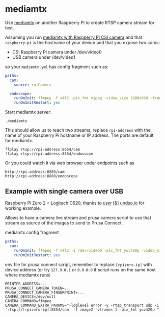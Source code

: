 # mediamtx

Use [mediamtx](https://github.com/bluenviron/mediamtx) on another Raspberry Pi
to create RTSP camera stream for test.

Assuming you run [mediamtx with Raspberry Pi CSI camera](https://github.com/bluenviron/mediamtx#raspberry-pi-cameras)
and that `raspberry-pi` is the hostname of your device and that you expose two cams:

- CSI Raspberry Pi camera under /dev/video0
- USB camera under /dev/video1

so your `mediamtx.yml` has config fragment such as:

<!-- markdownlint-disable line_length -->

```yaml
paths:
  cam:
    source: rpiCamera

  endoscope:
    runOnInit: ffmpeg -f v4l2 -pix_fmt mjpeg -video_size 1280x960 -framerate 30 -i /dev/video1 -c:v libx264 -preset ultrafast -b:v 6000k -f rtsp rtsp://localhost:$RTSP_PORT/$MTX_PATH
    runOnInitRestart: yes


```

<!-- markdownlint-enable line_length -->

Start mediamtx server:

```shell
./mediamtx
```

This should allow us to reach two streams, replace `rpi-address` with the name
of your Raspberry Pi hostname or IP address. The ports are default for mediamtx.

```shell
ffplay rtsp://rpi-address:8554/cam
ffplay rtsp://rpi-address:8554/endoscope
```

Or you could watch it via web browser under endpoints such as

```text
http://rpi-address:8889/cam
http://rpi-address:8889/endoscope
```

## Example with single camera over USB

Raspberry Pi Zero 2 + Logitech C920, thanks to [user [&] undso.io](https://forum.prusa3d.com/forum/profile/undso-io/)
for working example.

Allows to have a camera live stream and prusa camera script to use that stream
as source of the images to send to Prusa Connect.

<!-- markdownlint-disable line_length -->
mediamtx config fragment

```yaml
paths:
  cam:
    runOnInit: ffmpeg -f v4l2 -i /dev/video0 -pix_fmt yuv420p -video_size 1920x1080 -framerate 30 -preset ultrafast -c:v libx264 -b:v 6000k -f rtsp rtsp://localhost:$RTSP_PORT/$MTX_PATH
    runOnInitRestart: yes
```

env file for prusa connect script, remember to replace `[rpizero-ip]` with
device address (or try `127.0.0.1` or `0.0.0.0` if script runs on the same host where mediamtx runs)

```shell
PRINTER_ADDRESS=...
PRUSA_CONNECT_CAMERA_TOKEN=...
PRUSA_CONNECT_CAMERA_FINGERPRINT=...
CAMERA_DEVICE=/dev/null
CAMERA_COMMAND=ffmpeg
CAMERA_COMMAND_EXTRA_PARAMS="-loglevel error -y -rtsp_transport udp -i 'rtsp://[rpizero-ip]:8554/cam' -f image2 -vframes 1 -pix_fmt yuv420p "
```

<!-- markdownlint-enable line_length -->
